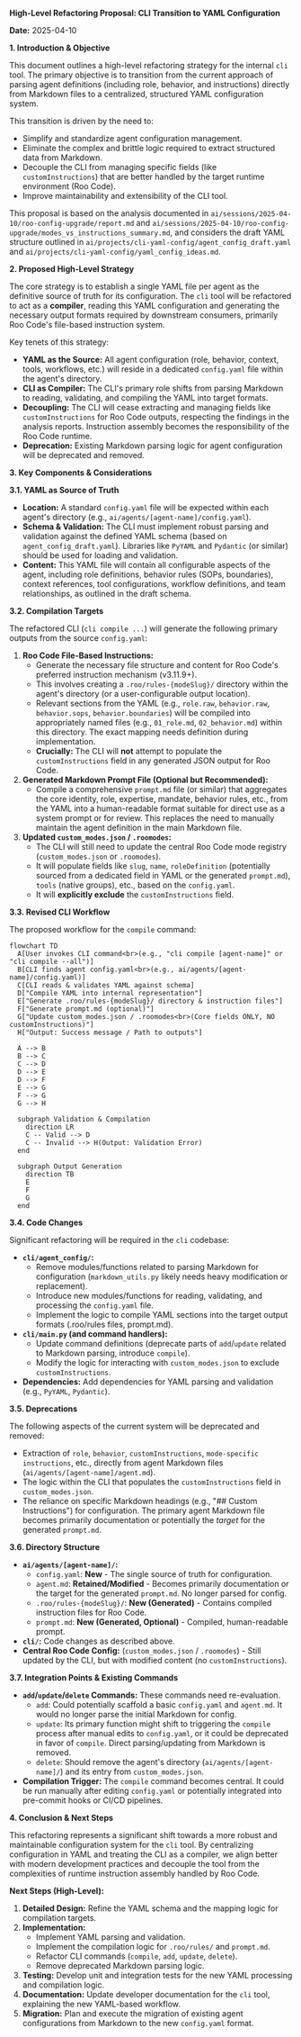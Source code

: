 **High-Level Refactoring Proposal: CLI Transition to YAML Configuration**

**Date:** 2025-04-10

**1. Introduction & Objective**

This document outlines a high-level refactoring strategy for the internal `cli` tool. The primary objective is to transition from the current approach of parsing agent definitions (including role, behavior, and instructions) directly from Markdown files to a centralized, structured YAML configuration system.

This transition is driven by the need to:
*   Simplify and standardize agent configuration management.
*   Eliminate the complex and brittle logic required to extract structured data from Markdown.
*   Decouple the CLI from managing specific fields (like `customInstructions`) that are better handled by the target runtime environment (Roo Code).
*   Improve maintainability and extensibility of the CLI tool.

This proposal is based on the analysis documented in `ai/sessions/2025-04-10/roo-config-upgrade/report.md` and `ai/sessions/2025-04-10/roo-config-upgrade/modes_vs_instructions_summary.md`, and considers the draft YAML structure outlined in `ai/projects/cli-yaml-config/agent_config_draft.yaml` and `ai/projects/cli-yaml-config/yaml_config_ideas.md`.

**2. Proposed High-Level Strategy**

The core strategy is to establish a single YAML file per agent as the definitive source of truth for its configuration. The `cli` tool will be refactored to act as a **compiler**, reading this YAML configuration and generating the necessary output formats required by downstream consumers, primarily Roo Code's file-based instruction system.

Key tenets of this strategy:
*   **YAML as the Source:** All agent configuration (role, behavior, context, tools, workflows, etc.) will reside in a dedicated `config.yaml` file within the agent's directory.
*   **CLI as Compiler:** The CLI's primary role shifts from parsing Markdown to reading, validating, and compiling the YAML into target formats.
*   **Decoupling:** The CLI will cease extracting and managing fields like `customInstructions` for Roo Code outputs, respecting the findings in the analysis reports. Instruction assembly becomes the responsibility of the Roo Code runtime.
*   **Deprecation:** Existing Markdown parsing logic for agent configuration will be deprecated and removed.

**3. Key Components & Considerations**

**3.1. YAML as Source of Truth**

*   **Location:** A standard `config.yaml` file will be expected within each agent's directory (e.g., `ai/agents/[agent-name]/config.yaml`).
*   **Schema & Validation:** The CLI must implement robust parsing and validation against the defined YAML schema (based on `agent_config_draft.yaml`). Libraries like `PyYAML` and `Pydantic` (or similar) should be used for loading and validation.
*   **Content:** This YAML file will contain all configurable aspects of the agent, including role definitions, behavior rules (SOPs, boundaries), context references, tool configurations, workflow definitions, and team relationships, as outlined in the draft schema.

**3.2. Compilation Targets**

The refactored CLI (`cli compile ...`) will generate the following primary outputs from the source `config.yaml`:

1.  **Roo Code File-Based Instructions:**
    *   Generate the necessary file structure and content for Roo Code's preferred instruction mechanism (v3.11.9+).
    *   This involves creating a `.roo/rules-{modeSlug}/` directory within the agent's directory (or a user-configurable output location).
    *   Relevant sections from the YAML (e.g., `role.raw`, `behavior.raw`, `behavior.sops`, `behavior.boundaries`) will be compiled into appropriately named files (e.g., `01_role.md`, `02_behavior.md`) within this directory. The exact mapping needs definition during implementation.
    *   **Crucially:** The CLI will **not** attempt to populate the `customInstructions` field in any generated JSON output for Roo Code.
2.  **Generated Markdown Prompt File (Optional but Recommended):**
    *   Compile a comprehensive `prompt.md` file (or similar) that aggregates the core identity, role, expertise, mandate, behavior rules, etc., from the YAML into a human-readable format suitable for direct use as a system prompt or for review. This replaces the need to manually maintain the agent definition in the main Markdown file.
3.  **Updated `custom_modes.json` / `.roomodes`:**
    *   The CLI will still need to update the central Roo Code mode registry (`custom_modes.json` or `.roomodes`).
    *   It will populate fields like `slug`, `name`, `roleDefinition` (potentially sourced from a dedicated field in YAML or the generated `prompt.md`), `tools` (native groups), etc., based on the `config.yaml`.
    *   It will **explicitly exclude** the `customInstructions` field.

**3.3. Revised CLI Workflow**

The proposed workflow for the `compile` command:

```mermaid
flowchart TD
  A[User invokes CLI command<br>(e.g., "cli compile [agent-name]" or "cli compile --all")]
  B[CLI finds agent config.yaml<br>(e.g., ai/agents/[agent-name]/config.yaml)]
  C[CLI reads & validates YAML against schema]
  D["Compile YAML into internal representation"]
  E["Generate .roo/rules-{modeSlug}/ directory & instruction files"]
  F["Generate prompt.md (optional)"]
  G["Update custom_modes.json / .roomodes<br>(Core fields ONLY, NO customInstructions)"]
  H["Output: Success message / Path to outputs"]

  A --> B
  B --> C
  C --> D
  D --> E
  D --> F
  E --> G
  F --> G
  G --> H

  subgraph Validation & Compilation
    direction LR
    C -- Valid --> D
    C -- Invalid --> H(Output: Validation Error)
  end

  subgraph Output Generation
    direction TB
    E
    F
    G
  end
```

**3.4. Code Changes**

Significant refactoring will be required in the `cli` codebase:

*   **`cli/agent_config/`:**
    *   Remove modules/functions related to parsing Markdown for configuration (`markdown_utils.py` likely needs heavy modification or replacement).
    *   Introduce new modules/functions for reading, validating, and processing the `config.yaml` file.
    *   Implement the logic to compile YAML sections into the target output formats (.roo/rules files, prompt.md).
*   **`cli/main.py` (and command handlers):**
    *   Update command definitions (deprecate parts of `add`/`update` related to Markdown parsing, introduce `compile`).
    *   Modify the logic for interacting with `custom_modes.json` to exclude `customInstructions`.
*   **Dependencies:** Add dependencies for YAML parsing and validation (e.g., `PyYAML`, `Pydantic`).

**3.5. Deprecations**

The following aspects of the current system will be deprecated and removed:

*   Extraction of `role`, `behavior`, `customInstructions`, `mode-specific instructions`, etc., directly from agent Markdown files (`ai/agents/[agent-name]/agent.md`).
*   The logic within the CLI that populates the `customInstructions` field in `custom_modes.json`.
*   The reliance on specific Markdown headings (e.g., "## Custom Instructions") for configuration. The primary agent Markdown file becomes primarily documentation or potentially the *target* for the generated `prompt.md`.

**3.6. Directory Structure**

*   **`ai/agents/[agent-name]/`:**
    *   `config.yaml`: **New** - The single source of truth for configuration.
    *   `agent.md`: **Retained/Modified** - Becomes primarily documentation or the target for the generated `prompt.md`. No longer parsed for config.
    *   `.roo/rules-{modeSlug}/`: **New (Generated)** - Contains compiled instruction files for Roo Code.
    *   `prompt.md`: **New (Generated, Optional)** - Compiled, human-readable prompt.
*   **`cli/`:** Code changes as described above.
*   **Central Roo Code Config:** (`custom_modes.json` / `.roomodes`) - Still updated by the CLI, but with modified content (no `customInstructions`).

**3.7. Integration Points & Existing Commands**

*   **`add`/`update`/`delete` Commands:** These commands need re-evaluation.
    *   `add`: Could potentially scaffold a basic `config.yaml` and `agent.md`. It would no longer parse the initial Markdown for config.
    *   `update`: Its primary function might shift to triggering the `compile` process after manual edits to `config.yaml`, or it could be deprecated in favor of `compile`. Direct parsing/updating from Markdown is removed.
    *   `delete`: Should remove the agent's directory (`ai/agents/[agent-name]/`) and its entry from `custom_modes.json`.
*   **Compilation Trigger:** The `compile` command becomes central. It could be run manually after editing `config.yaml` or potentially integrated into pre-commit hooks or CI/CD pipelines.

**4. Conclusion & Next Steps**

This refactoring represents a significant shift towards a more robust and maintainable configuration system for the `cli` tool. By centralizing configuration in YAML and treating the CLI as a compiler, we align better with modern development practices and decouple the tool from the complexities of runtime instruction assembly handled by Roo Code.

**Next Steps (High-Level):**

1.  **Detailed Design:** Refine the YAML schema and the mapping logic for compilation targets.
2.  **Implementation:**
    *   Implement YAML parsing and validation.
    *   Implement the compilation logic for `.roo/rules/` and `prompt.md`.
    *   Refactor CLI commands (`compile`, `add`, `update`, `delete`).
    *   Remove deprecated Markdown parsing logic.
3.  **Testing:** Develop unit and integration tests for the new YAML processing and compilation logic.
4.  **Documentation:** Update developer documentation for the `cli` tool, explaining the new YAML-based workflow.
5.  **Migration:** Plan and execute the migration of existing agent configurations from Markdown to the new `config.yaml` format.